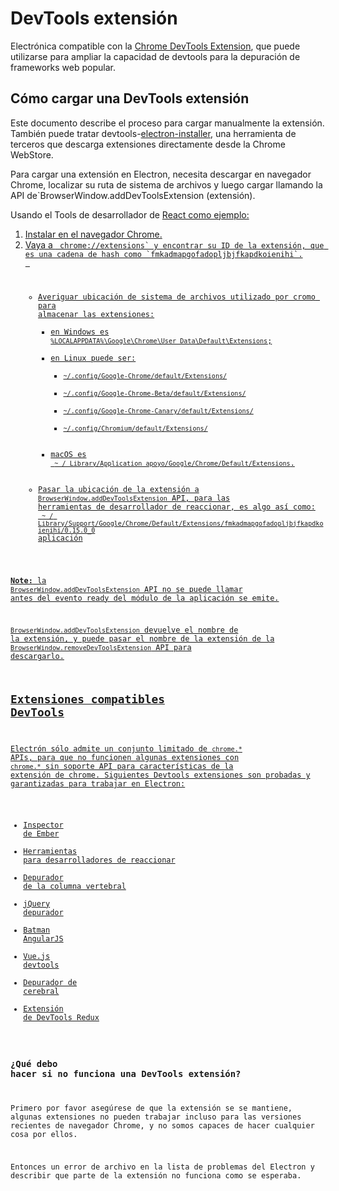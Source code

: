 # DevTools extensión

Electrónica compatible con la [Chrome DevTools Extension](https://developer.chrome.com/extensions/devtools), que puede utilizarse para ampliar la capacidad de devtools para la depuración de frameworks web popular.

## Cómo cargar una DevTools extensión

Este documento describe el proceso para cargar manualmente la extensión. También puede tratar devtools-[electron-installer](https://github.com/GPMDP/electron-devtools-installer), una herramienta de terceros que descarga extensiones directamente desde la Chrome WebStore.

Para cargar una extensión en Electron, necesita descargar en navegador Chrome, localizar su ruta de sistema de archivos y luego cargar llamando la</code> API de`BrowserWindow.addDevToolsExtension (extensión).</p>

<p>Usando el Tools</a> de desarrollador de <a href="https://chrome.google.com/webstore/detail/react-developer-tools/fmkadmapgofadopljbjfkapdkoienihi">React como ejemplo:</p>

<ol>
<li>Instalar en el navegador Chrome.</li>
<li>Vaya a <code> chrome://extensions` y encontrar su ID de la extensión, que es una cadena de hash como `fmkadmapgofadopljbjfkapdkoienihi`.</li> 

* Averiguar ubicación de sistema de archivos utilizado por cromo para almacenar las extensiones: 
    * en Windows es `%LOCALAPPDATA%\Google\Chrome\User Data\Default\Extensions`;
    * en Linux puede ser: 
        * `~/.config/Google-Chrome/default/Extensions/`
        * `~/.config/Google-Chrome-Beta/default/Extensions/`
        * `~/.config/Google-Chrome-Canary/default/Extensions/`
        * `~/.config/Chromium/default/Extensions/`
    * macOS es ` ~ / Library/Application apoyo/Google/Chrome/Default/Extensions`.
* Pasar la ubicación de la extensión a `BrowserWindow.addDevToolsExtension` API, para las herramientas de desarrollador de reaccionar, es algo así como: ` ~ / Library/Support/Google/Chrome/Default/Extensions/fmkadmapgofadopljbjfkapdkoienihi/0.15.0_0` aplicación</ol> 

**Note:** la `BrowserWindow.addDevToolsExtension` API no se puede llamar antes del evento ready del módulo de la aplicación se emite.

`BrowserWindow.addDevToolsExtension` devuelve el nombre de la extensión, y puede pasar el nombre de la extensión de la `BrowserWindow.removeDevToolsExtension` API para descargarlo.

## Extensiones compatibles DevTools

Electrón sólo admite un conjunto limitado de `chrome.*` APIs, para que no funcionen algunas extensiones con `chrome.*` sin soporte API para características de la extensión de chrome. Siguientes Devtools extensiones son probadas y garantizadas para trabajar en Electron:

* [Inspector de Ember](https://chrome.google.com/webstore/detail/ember-inspector/bmdblncegkenkacieihfhpjfppoconhi)
* [Herramientas para desarrolladores de reaccionar](https://chrome.google.com/webstore/detail/react-developer-tools/fmkadmapgofadopljbjfkapdkoienihi)
* [Depurador de la columna vertebral](https://chrome.google.com/webstore/detail/backbone-debugger/bhljhndlimiafopmmhjlgfpnnchjjbhd)
* [jQuery depurador](https://chrome.google.com/webstore/detail/jquery-debugger/dbhhnnnpaeobfddmlalhnehgclcmjimi)
* [Batman AngularJS](https://chrome.google.com/webstore/detail/angularjs-batarang/ighdmehidhipcmcojjgiloacoafjmpfk)
* [Vue.js devtools](https://chrome.google.com/webstore/detail/vuejs-devtools/nhdogjmejiglipccpnnnanhbledajbpd)
* [Depurador de cerebral](http://www.cerebraljs.com/documentation/the_debugger)
* [Extensión de DevTools Redux](https://chrome.google.com/webstore/detail/redux-devtools/lmhkpmbekcpmknklioeibfkpmmfibljd)

### ¿Qué debo hacer si no funciona una DevTools extensión?

Primero por favor asegúrese de que la extensión se se mantiene, algunas extensiones no pueden trabajar incluso para las versiones recientes de navegador Chrome, y no somos capaces de hacer cualquier cosa por ellos.

Entonces un error de archivo en la lista de problemas del Electron y describir que parte de la extensión no funciona como se esperaba.